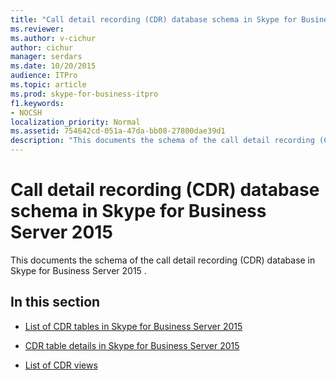 ```yaml
---
title: "Call detail recording (CDR) database schema in Skype for Business Server 2015"
ms.reviewer: 
ms.author: v-cichur
author: cichur
manager: serdars
ms.date: 10/20/2015
audience: ITPro
ms.topic: article
ms.prod: skype-for-business-itpro
f1.keywords:
- NOCSH
localization_priority: Normal
ms.assetid: 754642cd-051a-47da-bb08-27800dae39d1
description: "This documents the schema of the call detail recording (CDR) database in Skype for Business Server 2015 ."
---
```


# Call detail recording (CDR) database schema in Skype for Business Server 2015
 
This documents the schema of the call detail recording (CDR) database in Skype for Business Server 2015 .
  
## In this section

- [List of CDR tables in Skype for Business Server 2015](list-of-cdr-tables.md)
    
- [CDR table details in Skype for Business Server 2015](cdr-table-details.md)
    
- [List of CDR views](list-of-cdr-views.md)
    

